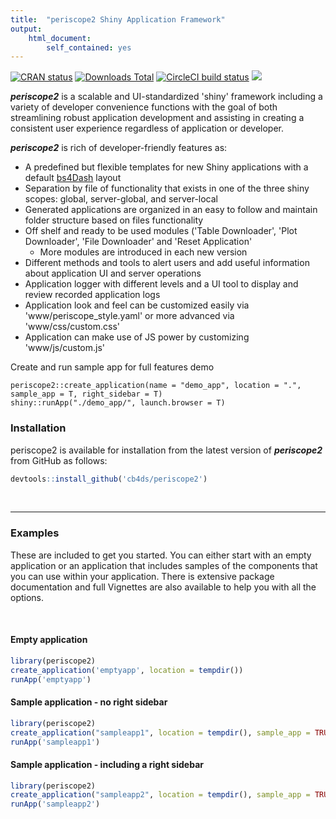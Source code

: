 ```yaml
---
title:  "periscope2 Shiny Application Framework"
output: 
    html_document:
        self_contained: yes
---
```


<!-- badges: start -->
[![CRAN status](https://www.r-pkg.org/badges/version/periscope2)](https://CRAN.R-project.org/package=periscope2)
[![Downloads Total](http://cranlogs.r-pkg.org/badges/grand-total/periscope2)](https://cran.r-project.org/package=periscope2)
[![CircleCI build status](https://circleci.com/gh/Aggregate-Genius/periscope2.svg?style=svg)](https://app.circleci.com/pipelines/github/Aggregate-Genius/periscope2?branch=master)
[![](https://app.codecov.io/gh/Aggregate-Genius/periscope2/branch/master/graph/badge.svg)](https://app.codecov.io/gh/Aggregate-Genius/periscope2)
<!-- badges: end -->

***periscope2*** is a scalable and UI-standardized 'shiny' framework including a variety of developer convenience functions with the goal of both streamlining robust application development and assisting in creating a consistent user experience regardless of application or developer.


***periscope2*** is rich of developer-friendly features as:

* A predefined but flexible templates for new Shiny applications with a default [bs4Dash](https://bs4dash.rinterface.com/) layout
* Separation by file of functionality that exists in one of the three shiny scopes: global, server-global, and server-local
* Generated applications are organized in an easy to follow and maintain folder structure based on files functionality
* Off shelf and ready to be used modules ('Table Downloader', 'Plot Downloader', 'File Downloader' and 'Reset Application'
  * More modules are introduced in each new version
* Different methods and tools to alert users and add useful information about application UI and server operations
* Application logger with different levels and a UI tool to display and review recorded application logs
* Application look and feel can be customized easily via 'www/periscope_style.yaml' or more advanced via 'www/css/custom.css'
* Application can make use of JS power by customizing 'www/js/custom.js'

Create and run sample app for full features demo

```{r}
periscope2::create_application(name = "demo_app", location = ".", sample_app = T, right_sidebar = T)
shiny::runApp("./demo_app/", launch.browser = T)
```

### Installation

periscope2 is available for installation from the
latest version of ***periscope2*** from GitHub as follows:

```r
devtools::install_github('cb4ds/periscope2')
```

<br/>

---

### Examples

These are included to get you started. You can either start with an empty application or an application that includes samples of the components that you can use within your application.  There is extensive package documentation and full Vignettes are also available to help you with all the options.

<br/>

#### Empty application

```r
library(periscope2)
create_application('emptyapp', location = tempdir())
runApp('emptyapp')
```


#### Sample application - no right sidebar

```r
library(periscope2)
create_application("sampleapp1", location = tempdir(), sample_app = TRUE)
runApp('sampleapp1')

```

#### Sample application - including a right sidebar

```r
library(periscope2)
create_application("sampleapp2", location = tempdir(), sample_app = TRUE, rightsidebar = TRUE)
runApp('sampleapp2')

```
